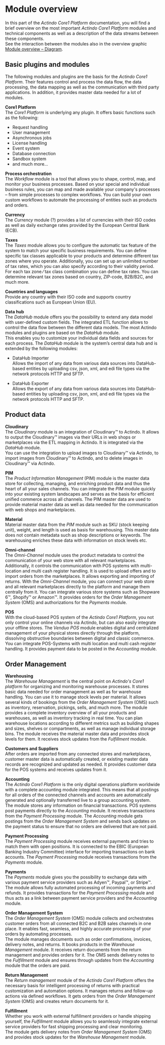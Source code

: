 # Module overview

In this part of the *Actindo Core1 Platform* documentation, you will find a brief overview on the most important *Actindo Core1 Platform* modules and technical components as well as a description of the data streams between these components.   
See the interaction between the modules also in the overview graphic [Module overview &ndash; Diagram](./04a_GraphicModuleOverview.md).


## Basic plugins and modules

The following modules and plugins are the basis for the *Actindo Core1 Platform*. Their features control and process the data flow, the data processing, the data mapping as well as the communication with third party applications. In addition, it provides master data needed for a lot of modules.

**Core1 Platform**   
The *Core1 Platform* is underlying any plugin. It offers basic functions such as the following:
- Request handling
- User management
- Asynchronous jobs 
- License handling
- Event system
- Database connection
- Sandbox system   
- and much more...

**Process orchestration**    
The *Workflow* module is a tool that allows you to shape, control, map, and monitor your business processes. Based on your special and individual business rules, you can map and made available your company's processes &ndash; from simple processes to complex workflows. You can build your own custom workflows to automate the processing of entities such as products and orders.

**Currency**   
The *Currency* module (?) <!---ist das ein Modul?--> provides a list of currencies with their ISO codes as well as daily exchange rates provided by the European Central Bank (ECB).

**Taxes**   
The *Taxes* module allows you to configure the automatic tax feature of the system to match your specific business requirements. You can define specific tax classes applicable to your products and determine different tax zones where you operate. Additionally, you can set up an unlimited number of tax rates, which you can also specify according to their validity period.   
For each tax zone &frasl; tax class combination you can define tax rates. You can determine relevant tax zones based on country, ZIP-code, B2B/B2C, and much more.

**Countries and languages**   
Provide any country with their ISO code and supports country classifications such as European Union (EU).


**Data hub**   
The *DataHub* module offers you the possibility to extend any data model with user-defined custom fields. The integrated ETL function allows to control the data flow between the different data models. The most Actindo modules and plugins are based on the *DataHub* module.  
This enables you to customize your individual data fields and sources for each process. The *DataHub* module is the system’s central data hub and is extended by the following modules:   
- DataHub Importer  
Allows the import of any data from various data sources into DataHub-based entities by uploading csv, json, xml, and edi file types via the network protocols HTTP and SFTP.

- DataHub Exporter  
Allows the export of any data from various data sources into DataHub-based entities by uploading csv, json, xml, and edi  file types via the network protocols HTTP and SFTP.



## Product data

**Cloudinary**  
The *Cloudinary* module is an integration of Cloudinary&trade; to Actindo. It allows to output the Cloudinary&trade; images via their URLs in web shops or marketplaces via the ETL mapping in Actindo. It is integrated via the *DataHub* module.  
 You can use the integration to upload images to Cloudinary&trade; via Actindo, to import images from Cloudinary&trade; to Actindo, and to delete images in Cloudinary&trade; via Actindo.


**PIM**  
The *Product Information Management* (PIM) module is the master data store for collecting, managing, and enriching product data and thus the heart of all your sales channels. You can integrate the *PIM* module quickly into your existing system landscapes and serves as the basis for efficient unified commerce across all channels.
The PIM master data are used to provide material master data as well as data needed for the communication with web shops and marketplaces.

**Material**   
Material master data from the *PIM* module such as SKU (stock keeping unit), weight, and length is used as basis for warehousing. This master data does not contain metadata such as shop descriptions or keywords. The warehousing enriches these data with information on stock levels etc.

**Omni-channel**  
The *Omni-Channel* module uses the product metadata to control the communication of your web store with all relevant marketplaces. Additionally, it controls the communication with POS systems with multi-location and multi cash register handling. It is used to upload offers and to import orders from the marketplaces. It allows exporting and importing of returns. 
With the *Omni-Channel* module, you can connect your web store and all relevant marketplaces directly to the platform and manage them centrally from it. You can integrate various store systems such as Shopware 6&trade;, Shopify&trade; or Amazon&trade;.
It provides orders for the *Order Management System* (OMS) and authorizations for the *Payments* module.

**POS**  
With the cloud-based POS system of the *Actindo Core1 Platform*, you not only control your online channels via Actindo, but can also easily integrate your offline stores. The *Venduo POS* module enables digital and centralized management of your physical stores directly through the platform, dissolving obstructive boundaries between digital and classic commerce.
You can integrate POS-Systems with multi location and multi cash register handling. It provides payment data to be posted in the *Accounting* module. 



## Order Management


**Warehousing**   
The *Warehouse Management* is the central point on *Actindo's Core1 platform* for organizing and monitoring warehouse processes. It stores basic data needed for order management as well as for warehouse handling. You can use it to manage stock levels per material. It allows several kinds of bookings from the *Order Management System* (OMS) such as inventory, reservation, pickings, sells, and much more. 
The module provides a complete inventory overview of all your products and warehouses, as well as inventory tracking in real time. You can plan warehouse locations according to different metrics such as building shapes and sizes, shelves or compartments, as well as manage individual storage bins. The module receives the material master data and provides stock levels for them. It receives stock updates from the *Fulfillment* module.  

**Customers and Suppliers**    
After orders are imported from any connected stores and marketplaces, customer master data is automatically created, or existing master data records are recognized and updated as needed. It provides customer data for the POS systems and receives updates from it.


**Accounting**    
The *Actindo Core1 Platform* is the only digital operations platform worldwide with a complete accounting module integrated. This means that all postings for all orders of the connected channels and accounts are automatically generated and optionally transferred live to a group accounting system.   
The module stores any information on financial transactions. POS systems post payments directly to the *Accounting* module. It receives transactions from the *Payment Processing* module. 
The *Accounting* module gets postings from the *Order Management System* and sends back updates on the payment status to ensure that no orders are delivered that are not paid.


**Payment Processing**   
The *Payment Processing* module receives external payments and tries to match them with open positions. It is connected to the EBIC (European Banking Industry Committee) interface for importing transactions on bank accounts. The *Payment Processing* module receives transactions from the *Payments* module.

**Payments**   
The *Payments* module gives you the possibility to exchange data with various payment service providers such as Adyen&trade;, Paypal&trade;, or Stripe&trade;. The module allows fully automated processing of incoming payments and refunds. It provides transactions for the *Payment Processing* module and thus acts as a link between payment service providers and the *Accounting* module.


**Order Management System**   
The *Order Management System* (OMS) module collects and orchestrates customer orders from all connected B2C and B2B sales channels in one place. It enables fast, seamless, and highly accurate processing of your orders by automating processes.  
The module manages documents such as order confirmations, invoices, delivery notes, and returns. It books products in the *Warehouse Management* module. It receives return documents from the return management and provides orders for it. The OMS sends delivery notes to the *Fulfillment* module and ensures through updates from the *Accounting* module that the orders are paid.

**Return Management**   
The *Return management* module of the *Actindo Core1 Platform* offers the necessary basis for intelligent processing of returns with practical customization and automation options. It manages returns and follow-up actions via defined workflows. It gets orders from the *Order Management System* (OMS) and creates return documents for it. 

**Fulfillment**   
Whether you work with external fulfillment providers or handle shipping yourself, the *Fulfillment* module allows you to seamlessly integrate external service providers for fast shipping processing and clear monitoring.  
The module gets delivery notes from *Order Management System* (OMS) and provides stock updates for the *Warehouse Management* module. 


<!--- rauslassen?
**Business Intelligence**    
The *Database and reporting* module is a powerful tool to quickly access, retrieve and manage all data contained in your system. SQL, which stands for Structured Query Language, is used to communicate with your databases. Its applications range from selecting and retrieving data to altering table structures and updating contents, to name just a few. The *Actindo Database and reporting* module also allows you to create predefined queries to determine who can access your data and how. -->




[^1]: **Disclaimer:** InfluxDB&trade; is a trademark owned by InfluxData, which is not affiliated with, and does not endorse, this site.  
